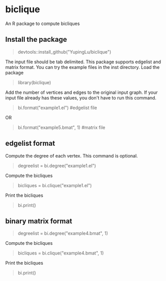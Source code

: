 # biclique
An R package to compute bicliques

## Install the package
> devtools::install_github("YupingLu/biclique")

The input file should be tab delimited. This package supports edgelist and matrix format. You can try the example files in the inst directory.
Load the package
> library(biclique)

Add the number of vertices and edges to the original input graph. If your input file already has these values, you don't have to run this command.
> bi.format("example1.el")  #edgelist file

OR
> bi.format("example5.bmat", 1) #matrix file

## edgelist format
Compute the degree of each vertex. This command is optional.
> degreelist = bi.degree("example1.el")

Compute the bicliques
> bicliques = bi.clique("example1.el")

Print the bicliques
> bi.print()

## binary matrix format
> degreelist = bi.degree("example4.bmat", 1)

Compute the bicliques
> bicliques = bi.clique("example4.bmat", 1)

Print the bicliques
> bi.print()
